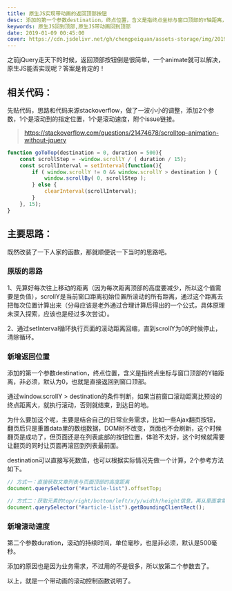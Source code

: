 ```yaml
---
title: 原生JS实现带动画的返回顶部按钮
desc: 添加的第一个参数destination，终点位置，含义是指终点坐标与窗口顶部的Y轴距离，非必须，默认为0，也就是直接返回到窗口顶部。通过window.scrollY > destination的条件判断，如果当前窗口滚动距离比预设的终点距离大，就执行滚动，否则就结束，到达目的地。
keywords: 原生JS回到顶部,原生JS带动画回到顶部
date: 2019-01-09 00:45:00
cover: https://cdn.jsdelivr.net/gh/chengpeiquan/assets-storage/img/2019/01/1.jpg
---
```


之前jQuery走天下的时候，返回顶部按钮倒是很简单，一个animate就可以解决，原生JS能否实现呢？答案是肯定的！

## 相关代码：

先贴代码，思路和代码来源stackoverflow，做了一波小小的调整，添加2个参数，1个是滚动到的指定位置，1个是滚动速度，附个issue链接。

>https://stackoverflow.com/questions/21474678/scrolltop-animation-without-jquery

```javascript
function goToTop(destination = 0, duration = 500){
	const scrollStep = -window.scrollY / ( duration / 15);
	const scrollInterval = setInterval(function(){
		if ( window.scrollY != 0 && window.scrollY > destination ) {
			window.scrollBy( 0, scrollStep );
		} else {
			clearInterval(scrollInterval); 
		}
	}, 15);
}
```

## 主要思路：

既然改装了一下人家的函数，那就顺便说一下当时的思路吧。

### 原版的思路

1、先算好每次往上移动的距离（因为每次距离顶部的高度要减少，所以这个值需要是负值），scrollY是当前窗口距离初始位置所滚动的所有距离，通过这个距离去把每次位置计算出来（分母应该是老外通过合理计算后得出的一个公式，具体原理未深入探索，应该也是经过多次尝试）。

2、通过setInterval循环执行页面的滚动距离回缩，直到scrollY为0的时候停止，清除循环。

### 新增返回位置

添加的第一个参数destination，终点位置，含义是指终点坐标与窗口顶部的Y轴距离，非必须，默认为0，也就是直接返回到窗口顶部。

通过window.scrollY > destination的条件判断，如果当前窗口滚动距离比预设的终点距离大，就执行滚动，否则就结束，到达目的地。

为什么要加这个呢，主要是结合自己的日常业务需求，比如一些Ajax翻页按钮，翻页后只是重置data里的数组数据，DOM树不改变，页面也不会刷新，这个时候翻页是成功了，但页面还是在列表底部的按钮位置，体验不太好，这个时候就需要让翻页的同时让页面再滚回到列表最前面。

destination可以直接写死数值，也可以根据实际情况先做一个计算，2个参考方法如下。

```javascript
// 方式一：直接获取文章列表与页面顶部的高度距离
document.querySelector("#article-list").offsetTop;

// 方式二：获取元素的top/right/bottom/left/x/y/width/height信息，再从里面拿需要的数值
document.querySelector("#article-list").getBoundingClientRect();
```

### 新增滚动速度

第二个参数duration，滚动的持续时间，单位毫秒，也是非必须，默认是500毫秒。

添加的原因也是因为业务需求，不过用的不是很多，所以放第二个参数去了。

以上，就是一个带动画的滚动控制函数说明了。